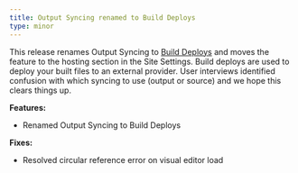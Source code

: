 ```yaml
---
title: Output Syncing renamed to Build Deploys
type: minor
---
```

This release renames Output Syncing to [Build Deploys](/documentation/articles/output-a-built-site-from-cloudcannon-to-an-external-provider) and moves the feature to the hosting section in the Site Settings. Build deploys are used to deploy your built files to an external provider. User interviews identified confusion with which syncing to use (output or source) and we hope this clears things up.

**Features:**

* Renamed Output Syncing to Build Deploys

**Fixes:**

* Resolved circular reference error on visual editor load